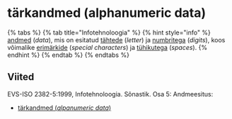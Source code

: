 # tärkandmed \(alphanumeric data\)

{% tabs %}
{% tab title="Infotehnoloogia" %}
{% hint style="info" %}
[andmed](andmed-data.md) \(_data_\), mis on esitatud [tähtede](taeht-letter.md) \(_letter_\) ja [numbritega](number-digit.md) \(_digits_\), koos võimalike [erimärkide](erimaerk-special-character.md) \(_special characters_\) ja [tühikutega](tuehik-space-character.md) \(_spaces_\).
{% endhint %}
{% endtab %}
{% endtabs %}

## Viited

EVS-ISO 2382-5:1999, Infotehnoloogia. Sõnastik. Osa 5: Andmeesitus:

* [tärkandmed \(_alpanumeric data_\)](http://www.eki.ee/dict/its/index.cgi?Q=D092D6B0-6C03-1014-88DC-FC5F0DBED45A&F=GUID&C01=1&C02=0&C10=1)

